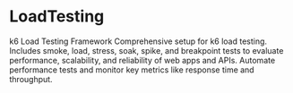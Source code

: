 # LoadTesting
k6 Load Testing Framework Comprehensive setup for k6 load testing. Includes smoke, load, stress, soak, spike, and breakpoint tests to evaluate performance, scalability, and reliability of web apps and APIs. Automate performance tests and monitor key metrics like response time and throughput.
